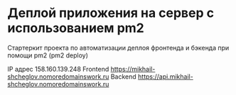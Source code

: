 # Деплой приложения на сервер с использованием pm2

Стартеркит проекта по автоматизации деплоя фронтенда и бэкенда при помощи pm2 (pm2 deploy)

IP адрес 158.160.139.248
Frontend https://mikhail-shcheglov.nomoredomainswork.ru
Backend https://api.mikhail-shcheglov.nomoredomainswork.ru